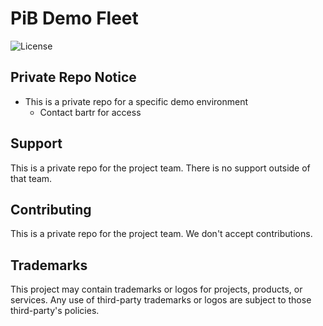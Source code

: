 # PiB Demo Fleet

![License](https://img.shields.io/badge/license-MIT-green.svg)

## Private Repo Notice

- This is a private repo for a specific demo environment
  - Contact bartr for access

## Support

This is a private repo for the project team. There is no support outside of that team.

## Contributing

This is a private repo for the project team. We don't accept contributions.

## Trademarks

This project may contain trademarks or logos for projects, products, or services. Any use of third-party trademarks or logos are subject to those third-party's policies.
